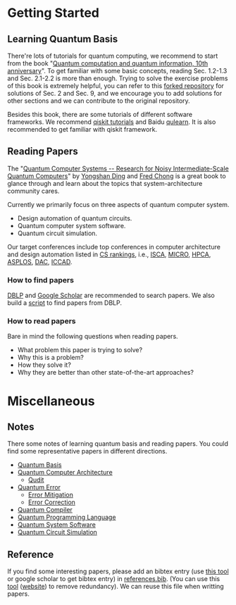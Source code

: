 # Getting Started

## Learning Quantum Basis

There're lots of tutorials for quantum computing, we recommend to start from the book "[Quantum computation and quantum information, 10th anniversary](https://github.com/Zhaoyilunnn/qcs/blob/main/doc/Quantum%20computation%20and%20quantum%20information.pdf)". To get familiar with some basic concepts, reading Sec. 1.2-1.3 and Sec. 2.1-2.2 is more than enough. Trying to solve the exercise problems of this book is extremely helpful, you can refer to this [forked repository](https://github.com/Zhaoyilunnn/SolutionQCQINielsenChuang) for solutions of Sec. 2 and Sec. 9, and we encourage you to add solutions for other sections and we can contribute to the original repository.

Besides this book, there are some tutorials of different software frameworks. We recommend [qiskit tutorials](https://qiskit.org/documentation/tutorials.html) and Baidu [qulearn](https://qulearn.baidu.com/). It is also recommended to get familiar with qiskit framework.

## Reading Papers
The "[Quantum Computer Systems -- Research for Noisy Intermediate-Scale Quantum Computers](https://github.com/Zhaoyilunnn/qcs/blob/main/doc/Quantum%20Computer%20Systems.pdf)" by [Yongshan Ding](https://www.yongshanding.com/) and [Fred Chong](http://people.cs.uchicago.edu/~ftchong/) is a great book to glance through and learn about the topics that system-architecture community cares.

Currently we primarily focus on three aspects of quantum computer system.
 - Design automation of quantum circuits.
 - Quantum computer system software.
 - Quantum circuit simulation.

Our target conferences include top conferences in computer architecture and design automation listed in [CS rankings](https://csrankings.org/), i.e., [ISCA](https://csconferences.org/#ISCA), [MICRO](https://csconferences.org/#MICRO), [HPCA](https://csconferences.org/#HPCA), [ASPLOS](https://csconferences.org/#ASPLOS), [DAC](https://dblp.org/db/conf/dac/index.html), [ICCAD](https://dblp.org/db/conf/iccad/index.html).

### How to find papers
[DBLP](https://dblp.org/) and [Google Scholar](https://scholar.google.com/) are recommended to search papers. We also build a [script](https://github.com/Zhaoyilunnn/utils/tree/main/research) to find papers from DBLP. 

### How to read papers
Bare in mind the following questions when reading papers.
 - What problem this paper is trying to solve?
 - Why this is a problem?
 - How they solve it?
 - Why they are better than other state-of-the-art approaches?

# Miscellaneous

## Notes
There some notes of learning quantum basis and reading papers. You could find some representative papers in different directions.
 - [Quantum Basis](https://gist.github.com/Zhaoyilunnn/788c9eac3d8af18b3e3258e982505d40)
 - [Quantum Computer Architecture](https://gist.github.com/Zhaoyilunnn/4f050154941fb87b33d47c2d09aa23ae)
	 - [Qudit](https://gist.github.com/Zhaoyilunnn/4f050154941fb87b33d47c2d09aa23ae#multi-level)
 - [Quantum Error](https://gist.github.com/Zhaoyilunnn/1eb8a512f0c087b47a233c0720004994)
	 - [Error Mitigation](https://gist.github.com/Zhaoyilunnn/1eb8a512f0c087b47a233c0720004994#error-mitigation)
	 - [Error Correction](https://gist.github.com/Zhaoyilunnn/1eb8a512f0c087b47a233c0720004994#error-correction)
 - [Quantum Compiler](https://gist.github.com/Zhaoyilunnn/c3a031815ac43c5894b3b8cdf643775a)
 - [Quantum Programming Language](https://gist.github.com/Zhaoyilunnn/ddd4eeaeb475cd2b075fda176e4692c6)
 - [Quantum System Software](https://gist.github.com/Zhaoyilunnn/c43d40f895f57ce136b9b3701e7a5668)
 - [Quantum Circuit Simulation](https://gist.github.com/Zhaoyilunnn/07f5e6913dfa00fefbd4a8bff638f0bf)

## Reference

If you find some interesting papers, please add an bibtex entry (use [this tool](https://www.doi2bib.org/) or google scholar to get bibtex entry) in [references.bib](https://github.com/Zhaoyilunnn/qcs/blob/master/doc/references.bib). (You can use this [tool](https://github.com/FlamingTempura/bibtex-tidy) ([website](https://flamingtempura.github.io/bibtex-tidy/)) to remove redundancy). We can reuse this file when writting papers.

<!--stackedit_data:
eyJoaXN0b3J5IjpbMjMzMzgzNTQyLDEwMzczODM0MThdfQ==
-->